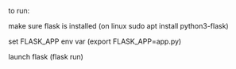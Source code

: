 to run:

make sure flask is installed (on linux sudo apt install python3-flask)

set FLASK_APP env var (export FLASK_APP=app.py)

launch flask (flask run)


